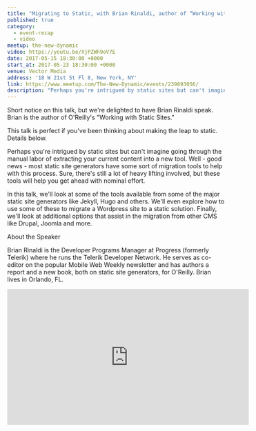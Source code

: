 ```yaml
---
title: "Migrating to Static, with Brian Rinaldi, author of “Working with Static Sites”"
published: true
category:
  - event-recap
  - video
meetup: the-new-dynamic
video: https://youtu.be/XjPZWh9oV7E
date: 2017-05-15 18:30:00 +0000
start_at: 2017-05-23 18:30:00 +0000
venue: Vector Media
address: '18 W 21st St Fl 8, New York, NY'
link: https://www.meetup.com/The-New-Dynamic/events/239893056/
description: "Perhaps you're intrigued by static sites but can't imagine going through the manual labor of extracting your current content into a new tool. Well - good news - most static site generators have some sort of migration tools..."
---
```

Short notice on this talk, but we're delighted to have Brian Rinaldi speak. Brian is the author of O'Reilly's "Working with Static Sites."

This talk is perfect if you've been thinking about making the leap to static. Details below.

Perhaps you're intrigued by static sites but can't imagine going through the manual labor of extracting your current content into a new tool. Well - good news - most static site generators have some sort of migration tools to help with this process. Sure, there's still a lot of heavy lifting involved, but these tools will help you get ahead with nominal effort.

In this talk, we'll look at some of the tools available from some of the major static site generators like Jekyll, Hugo and others. We'll even explore how to use some of these to migrate a Wordpress site to a static solution. Finally, we'll look at additional options that assist in the migration from other CMS like Drupal, Joomla and more.


About the Speaker

Brian Rinaldi is the Developer Programs Manager at Progress (formerly Telerik) where he runs the Telerik Developer Network. He serves as co-editor on the popular Mobile Web Weekly newsletter and has authors a report and a new book, both on static site generators, for O'Reilly. Brian lives in Orlando, FL.

<div class="embed-container">
<iframe width="560" height="315" src="https://www.youtube.com/embed/XjPZWh9oV7E" frameborder="0" allowfullscreen></iframe>
</div>
